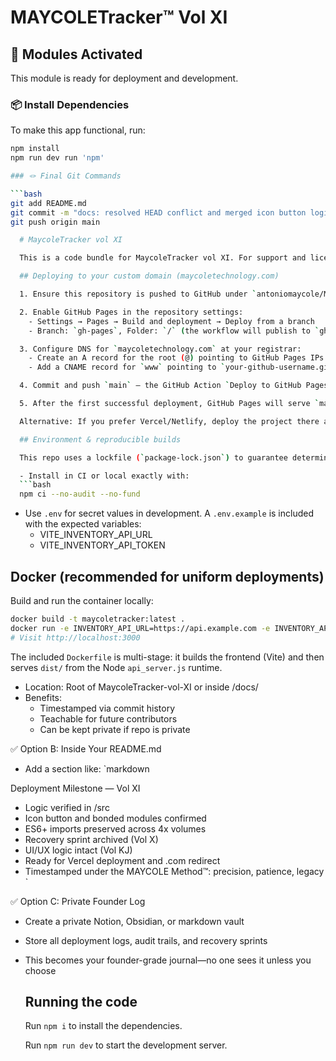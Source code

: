 # MAYCOLETracker™ Vol XI

## 🚀 Modules Activated
This module is ready for deployment and development.

### 📦 Install Dependencies
To make this app functional, run:
```bash
npm install
npm run dev run 'npm'

### 🪢 Final Git Commands

```bash
git add README.md
git commit -m "docs: resolved HEAD conflict and merged icon button logic into README"
git push origin main

  # MaycoleTracker vol XI

  This is a code bundle for MaycoleTracker vol XI. For support and licensing please contact MaycoleTechnology at support@maycoletechnology.com. The original project is available at https://www.figma.com/design/DXTQSHiAguJ8K8Wpa3hDMp/MaycoleTracker-vol-XI. DEPLOYMENT-MILESTONE-VOL-XI.md

  ## Deploying to your custom domain (maycoletechnology.com)

  1. Ensure this repository is pushed to GitHub under `antoniomaycole/MaycoleTracker-vol-XI` (or your org). The repository root already contains a `CNAME` with `maycoletechnology.com`.

  2. Enable GitHub Pages in the repository settings:
    - Settings → Pages → Build and deployment → Deploy from a branch
    - Branch: `gh-pages`, Folder: `/` (the workflow will publish to `gh-pages` branch)

  3. Configure DNS for `maycoletechnology.com` at your registrar:
    - Create an A record for the root (@) pointing to GitHub Pages IPs: 185.199.108.153, 185.199.109.153, 185.199.110.153, 185.199.111.153
    - Add a CNAME record for `www` pointing to `your-github-username.github.io` (or the repository pages hostname)

  4. Commit and push `main` — the GitHub Action `Deploy to GitHub Pages` will build and publish the site to the `gh-pages` branch (see `.github/workflows/deploy-gh-pages.yml`).

  5. After the first successful deployment, GitHub Pages will serve `maycoletechnology.com` using the `CNAME` file in the repository. DNS propagation can take up to 24 hours; you can check with `dig maycoletechnology.com`.

  Alternative: If you prefer Vercel/Netlify, deploy the project there and point your domain to the provider using their DNS instructions (CNAME/ALIAS records). Vercel is often easiest for Vite apps.

  ## Environment & reproducible builds

  This repo uses a lockfile (`package-lock.json`) to guarantee deterministic installs. Use the following recommended steps when preparing releases or CI runs:

  - Install in CI or local exactly with:
  ```bash
  npm ci --no-audit --no-fund
  ```

  - Use `.env` for secret values in development. A `.env.example` is included with the expected variables:
    - VITE_INVENTORY_API_URL
    - VITE_INVENTORY_API_TOKEN

  ## Docker (recommended for uniform deployments)

  Build and run the container locally:
  ```bash
  docker build -t maycoletracker:latest .
  docker run -e INVENTORY_API_URL=https://api.example.com -e INVENTORY_API_TOKEN=xxx -p 3000:3000 maycoletracker:latest
  # Visit http://localhost:3000
  ```

  The included `Dockerfile` is multi-stage: it builds the frontend (Vite) and then serves `dist/` from the Node `api_server.js` runtime.

- Location: Root of MaycoleTracker-vol-XI or inside /docs/
- Benefits:
  - Timestamped via commit history
  - Teachable for future contributors
  - Can be kept private if repo is private

✅ Option B: Inside Your README.md
- Add a section like:
  `markdown

Deployment Milestone — Vol XI
  - Logic verified in /src
  - Icon button and bonded modules confirmed
  - ES6+ imports preserved across 4x volumes
  - Recovery sprint archived (Vol X)
  - UI/UX logic intact (Vol KJ)
  - Ready for Vercel deployment and .com redirect
  - Timestamped under the MAYCOLE Method™: precision, patience, legacy
  `

✅ Option C: Private Founder Log
- Create a private Notion, Obsidian, or markdown vault
- Store all deployment logs, audit trails, and recovery sprints
- This becomes your founder-grade journal—no one sees it unless you choose

  ## Running the code

  Run `npm i` to install the dependencies.

  Run `npm run dev` to start the development server.
  
